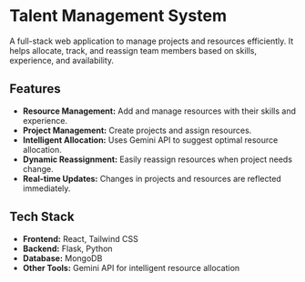 # Talent Management System

A full-stack web application to manage projects and resources efficiently. It helps allocate, track, and reassign team members based on skills, experience, and availability.

## Features

- **Resource Management:** Add and manage resources with their skills and experience.
- **Project Management:** Create projects and assign resources.
- **Intelligent Allocation:** Uses Gemini API to suggest optimal resource allocation.
- **Dynamic Reassignment:** Easily reassign resources when project needs change.
- **Real-time Updates:** Changes in projects and resources are reflected immediately.

## Tech Stack

- **Frontend:** React, Tailwind CSS
- **Backend:** Flask, Python
- **Database:** MongoDB
- **Other Tools:** Gemini API for intelligent resource allocation



